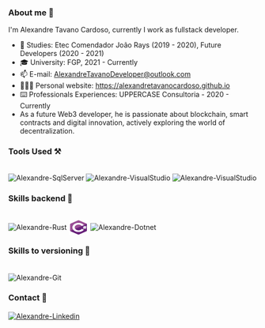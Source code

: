 
### **About me** 🧑
I'm Alexandre Tavano Cardoso, currently I work as fullstack developer.

- 📕 Studies: Etec Comendador João Rays (2019 - 2020), Future Developers (2020 - 2021)
- 🎓 University: FGP, 2021 - Currently
- 📫 E-mail: AlexandreTavanoDeveloper@outlook.com
- 👨🏾‍💻 Personal website: https://alexandretavanocardoso.github.io
- ⌨️ Professionals Experiences: UPPERCASE Consultoria - 2020 - Currently
- As a future Web3 developer, he is passionate about blockchain, smart contracts and digital innovation, actively exploring the world of decentralization.

### **Tools Used** ⚒️
<div style="display: inline_block"><br>
  <img align="center" alt="Alexandre-SqlServer" height="30" width="40" src="https://cdn.jsdelivr.net/gh/devicons/devicon/icons/microsoftsqlserver/microsoftsqlserver-plain-wordmark.svg">
  <img align="center" alt="Alexandre-VisualStudio" height="30" width="40" src="https://cdn.jsdelivr.net/gh/devicons/devicon/icons/visualstudio/visualstudio-plain.svg">
  <img align="center" alt="Alexandre-VisualStudio" height="30" width="40" src="https://cdn.jsdelivr.net/gh/devicons/devicon/icons/vscode/vscode-original-wordmark.svg">
</div>


### **Skills backend** 🚀
<div style="display: inline_block"><br>
  <img align="center" alt="Alexandre-Rust" height="30" width="40" src="https://cdn.jsdelivr.net/gh/devicons/devicon/icons/rust/rust-original.svg">
  <img align="center" alt="Alexandre-Csharp" height="30" width="40" src="https://raw.githubusercontent.com/devicons/devicon/master/icons/csharp/csharp-original.svg">
  <img align="center" alt="Alexandre-Dotnet" height="30" width="40" src="https://cdn.jsdelivr.net/gh/devicons/devicon/icons/dotnetcore/dotnetcore-original.svg">
</div>

### **Skills to versioning** 🚀
<div style="display: inline_block"><br>
  <img align="center" alt="Alexandre-Git" height="30" width="40" src="https://cdn.jsdelivr.net/gh/devicons/devicon/icons/git/git-original.svg">
</div>

### **Contact**  📱
<a target="_blank" href="https://www.linkedin.com/in/alexandretavano/"><img align="center" alt="Alexandre-Linkedin" height="30" width="40" src="https://cdn.jsdelivr.net/gh/devicons/devicon/icons/linkedin/linkedin-original.svg"></a>
